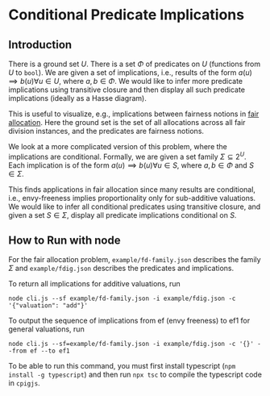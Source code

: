 # Conditional Predicate Implications

## Introduction

There is a ground set $U$.
There is a set $Φ$ of predicates on $U$ (functions from $U$ to `bool`).
We are given a set of implications, i.e., results of the form
$a(u) ⟹ b(u) ∀ u ∈ U$, where $a, b ∈ Φ$.
We would like to infer more predicate implications using transitive closure
and then display all such predicate implications (ideally as a Hasse diagram).

This is useful to visualize, e.g., implications between fairness notions
in [fair allocation](https://en.wikipedia.org/wiki/Fair_division).
Here the ground set is the set of all allocations across all fair division instances,
and the predicates are fairness notions.

We look at a more complicated version of this problem, where the implications are conditional.
Formally, we are given a set family $Σ ⊆ 2^U$.
Each implication is of the form $a(u) ⟹ b(u) ∀ u ∈ S$, where $a, b ∈ Φ$ and $S ∈ Σ$.

This finds applications in fair allocation since many results are conditional,
i.e., envy-freeness implies proportionality only for sub-additive valuations.
We would like to infer all conditional predicates using transitive closure,
and given a set $S ∈ Σ$, display all predicate implications conditional on $S$.

## How to Run with node

For the fair allocation problem, `example/fd-family.json` describes the family $Σ$
and `example/fdig.json` describes the predicates and implications.

To return all implications for additive valuations, run

    node cli.js --sf example/fd-family.json -i example/fdig.json -c '{"valuation": "add"}'

To output the sequence of implications from ef (envy freeness) to ef1 for general valuations, run

    node cli.js --sf=example/fd-family.json -i example/fdig.json -c '{}' --from ef --to ef1

To be able to run this command, you must first install typescript (`npm install -g typescript`)
and then run `npx tsc` to compile the typescript code in `cpigjs`.
